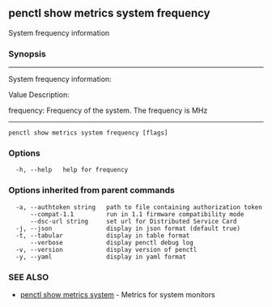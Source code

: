 ## penctl show metrics system frequency

System frequency information

### Synopsis



---------------------------------
 System frequency information:


Value Description:

frequency: Frequency of the system.
The frequency is MHz

---------------------------------


```
penctl show metrics system frequency [flags]
```

### Options

```
  -h, --help   help for frequency
```

### Options inherited from parent commands

```
  -a, --authtoken string   path to file containing authorization token
      --compat-1.1         run in 1.1 firmware compatibility mode
      --dsc-url string     set url for Distributed Service Card
  -j, --json               display in json format (default true)
  -t, --tabular            display in table format
      --verbose            display penctl debug log
  -v, --version            display version of penctl
  -y, --yaml               display in yaml format
```

### SEE ALSO
* [penctl show metrics system](penctl_show_metrics_system.md)	 - Metrics for system monitors

